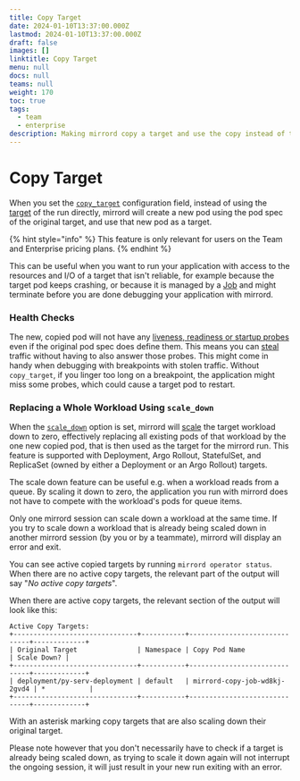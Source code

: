 ```yaml
---
title: Copy Target
date: 2024-01-10T13:37:00.000Z
lastmod: 2024-01-10T13:37:00.000Z
draft: false
images: []
linktitle: Copy Target
menu: null
docs: null
teams: null
weight: 170
toc: true
tags:
  - team
  - enterprise
description: Making mirrord copy a target and use the copy instead of the original
---
```


# Copy Target

When you set the [`copy_target`](https://app.gitbook.com/s/Z7vBpFMZTH8vUGJBGRZ4/options#feature.copy_target) configuration field, instead of using the [target](../reference/targets.md) of the run directly, mirrord will create a new pod using the pod spec of the original target, and use that new pod as a target.

{% hint style="info" %}
This feature is only relevant for users on the Team and Enterprise pricing plans.
{% endhint %}

This can be useful when you want to run your application with access to the resources and I/O of a target that isn't reliable, for example because the target pod keeps crashing, or because it is managed by a [Job](https://kubernetes.io/docs/concepts/workloads/controllers/job/) and might terminate before you are done debugging your application with mirrord.

### Health Checks

The new, copied pod will not have any [liveness, readiness or startup probes](https://kubernetes.io/docs/tasks/configure-pod-container/configure-liveness-readiness-startup-probes/) even if the original pod spec does define them. This means you can [steal](https://app.gitbook.com/s/Z7vBpFMZTH8vUGJBGRZ4/options#feature.network.incoming.mode) traffic without having to also answer those probes. This might come in handy when debugging with breakpoints with stolen traffic. Without `copy_target`, if you linger too long on a breakpoint, the application might miss some probes, which could cause a target pod to restart.

### Replacing a Whole Workload Using `scale_down`

When the [`scale_down`](https://app.gitbook.com/s/Z7vBpFMZTH8vUGJBGRZ4/options#feature.copy_target.scale_down) option is set, mirrord will [scale](https://kubernetes.io/docs/concepts/workloads/controllers/deployment/#scaling-a-deployment) the target workload down to zero, effectively replacing all existing pods of that workload by the one new copied pod, that is then used as the target for the mirrord run. This feature is supported with Deployment, Argo Rollout, StatefulSet, and ReplicaSet (owned by either a Deployment or an Argo Rollout) targets.

The scale down feature can be useful e.g. when a workload reads from a queue. By scaling it down to zero, the application you run with mirrord does not have to compete with the workload's pods for queue items.

Only one mirrord session can scale down a workload at the same time. If you try to scale down a workload that is already being scaled down in another mirrord session (by you or by a teammate), mirrord will display an error and exit.

You can see active copied targets by running `mirrord operator status`. When there are no active copy targets, the relevant part of the output will say "_No active copy targets_".

When there are active copy targets, the relevant section of the output will look like this:

```
Active Copy Targets:
+-------------------------------+-----------+------------------------------+-------------+
| Original Target               | Namespace | Copy Pod Name                | Scale Down? |
+-------------------------------+-----------+------------------------------+-------------+
| deployment/py-serv-deployment | default   | mirrord-copy-job-wd8kj-2gvd4 | *           |
+-------------------------------+-----------+------------------------------+-------------+
```

With an asterisk marking copy targets that are also scaling down their original target.

Please note however that you don't necessarily have to check if a target is already being scaled down, as trying to scale it down again will not interrupt the ongoing session, it will just result in your new run exiting with an error.
